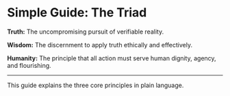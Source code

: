 # Simple Guide: The Triad

**Truth:** The uncompromising pursuit of verifiable reality.

**Wisdom:** The discernment to apply truth ethically and effectively.

**Humanity:** The principle that all action must serve human dignity, agency, and flourishing.

---

This guide explains the three core principles in plain language.
